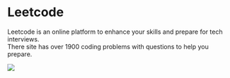 <h1> Leetcode </h1>
<p>Leetcode is an online platform to enhance your skills and prepare for tech interviews. 
  <br>There site has over 1900 coding problems with questions to help you prepare.</p>
<img src="https://upload.wikimedia.org/wikipedia/commons/0/0a/LeetCode_Logo_black_with_text.svg](https://leetcode.com/static/images/LeetCode_Sharing.png">
